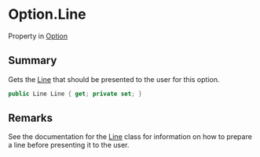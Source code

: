# Option.Line

Property in [Option](/docs/api/csharp/yarn.optionset.option.md)

## Summary


Gets the  [Line](yarn.optionset.option.line.md)  that should be presented to the
user for this option.


```csharp
public Line Line { get; private set; }
```

## Remarks


See the documentation for the  [Line](yarn.line.md)  class
for information on how to prepare a line before presenting
it to the user. 


